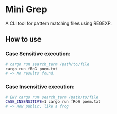 # Mini Grep

A CLI tool for pattern matching files using REGEXP.

## How to use
### Case Sensitive execution:
```sh
# cargo run search_term /path/to/file
cargo run fRoG poem.txt
# => No results found.
```

### Case Insensitive execution:
```sh
# ENV cargo run search_term /path/to/file
CASE_INSENSITIVE=1 cargo run fRoG poem.txt
# => How public, like a frog
```
